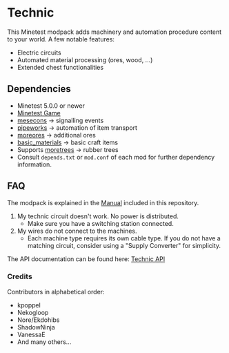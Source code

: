 # Technic

This Minetest modpack adds machinery and automation procedure content to your
world. A few notable features:

  * Electric circuits
  * Automated material processing (ores, wood, ...)
  * Extended chest functionalities

## Dependencies

  * Minetest 5.0.0 or newer
  * [Minetest Game](https://github.com/minetest/minetest_game/)
  * [mesecons](https://github.com/minetest-mods/mesecons) -> signalling events
  * [pipeworks](https://gitlab.com/VanessaE/pipeworks/) -> automation of item transport
  * [moreores](https://github.com/minetest-mods/moreores/) -> additional ores
  * [basic_materials](https://gitlab.com/VanessaE/basic_materials) -> basic craft items
  * Supports [moretrees](https://gitlab.com/VanessaE/moretrees) -> rubber trees
  * Consult `depends.txt` or `mod.conf` of each mod for further dependency information.


## FAQ

The modpack is explained in the [Manual](manual.md) included in this repository.

1. My technic circuit doesn't work. No power is distributed.
    * Make sure you have a switching station connected.
2. My wires do not connect to the machines.
    * Each machine type requires its own cable type. If you do not have a
      matching circuit, consider using a "Supply Converter" for simplicity.

The API documentation can be found here: [Technic API](technic/doc/api.md)

### Credits

Contributors in alphabetical order:

  * kpoppel
  * Nekogloop
  * Nore/Ekdohibs
  * ShadowNinja
  * VanessaE
  * And many others...
